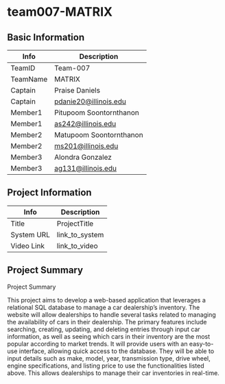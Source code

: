 # team007-MATRIX

## Basic Information

|   Info      |        Description     |
| ----------- | ---------------------- |
| TeamID      |        Team-007        |
| TeamName    |         MATRIX         |
| Captain     |      Praise Daniels    |
| Captain     |  pdanie20@illinois.edu |
| Member1     | Pitupoom Soontornthanon |
| Member1     |   as242@illinois.edu   |
| Member2     |Matupoom Soontornthanon|
| Member2     |  ms201@illinois.edu    |
| Member3     |    Alondra Gonzalez    |
| Member3     |   ag131@illinois.edu   |

## Project Information

|   Info      |        Description     |
| ----------- | ---------------------- |
|  Title      |       ProjectTitle     |
| System URL  |      link_to_system    |
| Video Link  |      link_to_video     |

## Project Summary

Project Summary

This project aims to develop a web-based application that leverages a relational SQL database to manage a car dealership’s inventory. The website will allow dealerships to handle several tasks related to managing the availability of cars in their dealership. The primary features include searching, creating, updating, and deleting entries through input car information, as well as seeing which cars in their inventory are the most popular according to market trends. It will provide users with an easy-to-use interface, allowing quick access to the database. They will be able to input details such as make, model, year, transmission type, drive wheel, engine specifications, and listing price to use the functionalities listed above. This allows dealerships to manage their car inventories in real-time.

